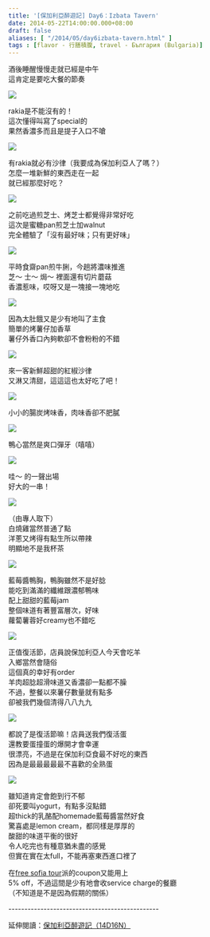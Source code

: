 ```yaml
---
title: '[保加利亞醉遊記] Day6：Izbata Tavern'
date: 2014-05-22T14:00:00.000+08:00
draft: false
aliases: [ "/2014/05/day6izbata-tavern.html" ]
tags : [flavor - 行膳積腹, travel - България (Bulgaria)]
---
```


酒後睡醒慢慢走就已經是中午  
這肯定是要吃大餐的節奏  

[![](https://3.bp.blogspot.com/-6LyIBEPwxQ4/XDrMm5jLbZI/AAAAAAAAFEo/ITEYf2u6PCUMgoZ289aJe7X0H7-cxYOHQCLcBGAs/s640/01.jpg)](https://3.bp.blogspot.com/-6LyIBEPwxQ4/XDrMm5jLbZI/AAAAAAAAFEo/ITEYf2u6PCUMgoZ289aJe7X0H7-cxYOHQCLcBGAs/s1600/01.jpg)

rakia是不能沒有的！  
這次懂得叫寫了special的  
果然香濃多而且是提子入口不嗆  

[![](https://2.bp.blogspot.com/-vBiXUVFCPRQ/XDrMs3WJbaI/AAAAAAAAFEs/omPFf3g08GQD4X0Dj5-Y7C3UqrwTZjhFwCLcBGAs/s640/02.jpg)](https://2.bp.blogspot.com/-vBiXUVFCPRQ/XDrMs3WJbaI/AAAAAAAAFEs/omPFf3g08GQD4X0Dj5-Y7C3UqrwTZjhFwCLcBGAs/s1600/02.jpg)

有rakia就必有沙律（我要成為保加利亞人了嗎？）  
怎麼一堆新鮮的東西走在一起  
就已經那麼好吃？  

[![](https://3.bp.blogspot.com/-cR-IdjHrArs/XDrMzcuRNLI/AAAAAAAAFEw/W1GiA9Fa7H4ORmTR5c7fab1-4pV4vgD_wCLcBGAs/s640/03.jpg)](https://3.bp.blogspot.com/-cR-IdjHrArs/XDrMzcuRNLI/AAAAAAAAFEw/W1GiA9Fa7H4ORmTR5c7fab1-4pV4vgD_wCLcBGAs/s1600/03.jpg)

之前吃過煎芝士、烤芝士都覺得非常好吃  
這次是蜜糖pan煎芝士加walnut  
完全體驗了「沒有最好味；只有更好味」  

[![](https://3.bp.blogspot.com/-HMsMQbCHZtY/XDrM384I0BI/AAAAAAAAFE0/pKrO20q-hUsy0cPhc3FtTugMNUy0d7y4gCLcBGAs/s640/04.jpg)](https://3.bp.blogspot.com/-HMsMQbCHZtY/XDrM384I0BI/AAAAAAAAFE0/pKrO20q-hUsy0cPhc3FtTugMNUy0d7y4gCLcBGAs/s1600/04.jpg)

平時食齋pan煎牛脷，今趟將濃味推進  
芝～ 士～ 焗～ 裡面還有切片蘑菇  
香濃惹味，哎呀又是一塊接一塊地吃  

[![](https://4.bp.blogspot.com/-ukozdGpRz5Q/XDrM8hZU4FI/AAAAAAAAFE4/OjSLxGUgq58Hw0b_FNXnqpClSvcQ5YHrQCLcBGAs/s640/05.jpg)](https://4.bp.blogspot.com/-ukozdGpRz5Q/XDrM8hZU4FI/AAAAAAAAFE4/OjSLxGUgq58Hw0b_FNXnqpClSvcQ5YHrQCLcBGAs/s1600/05.jpg)

因為太肚餓又是少有地叫了主食  
簡單的烤薯仔加香草  
薯仔外香口內夠軟卻不會粉粉的不錯  

[![](https://3.bp.blogspot.com/-blcPU2aBPV4/XDrNA7IWIYI/AAAAAAAAFE8/Ba_FL1b-OpI0_l0nToxADlgSpT9YxXTdgCLcBGAs/s640/06.jpg)](https://3.bp.blogspot.com/-blcPU2aBPV4/XDrNA7IWIYI/AAAAAAAAFE8/Ba_FL1b-OpI0_l0nToxADlgSpT9YxXTdgCLcBGAs/s1600/06.jpg)

來一客新鮮超甜的紅椒沙律  
又淋又清甜，這這這也太好吃了吧！  

[![](https://2.bp.blogspot.com/-_PEEzkNEL8k/XDrNFUvtLXI/AAAAAAAAFFA/6wmnqc03kyA2OxRsA3qgGrscwzmLQTAtwCLcBGAs/s640/07.jpg)](https://2.bp.blogspot.com/-_PEEzkNEL8k/XDrNFUvtLXI/AAAAAAAAFFA/6wmnqc03kyA2OxRsA3qgGrscwzmLQTAtwCLcBGAs/s1600/07.jpg)

小小的腸炭烤味香，肉味香卻不肥膩  

[![](https://4.bp.blogspot.com/-GWu_T5sfWOc/XDrNKS8AZ8I/AAAAAAAAFFI/Dx28rMD-CaAu96U6LDkEV3glWcIOWTC-wCLcBGAs/s640/08.jpg)](https://4.bp.blogspot.com/-GWu_T5sfWOc/XDrNKS8AZ8I/AAAAAAAAFFI/Dx28rMD-CaAu96U6LDkEV3glWcIOWTC-wCLcBGAs/s1600/08.jpg)

鴨心當然是爽口彈牙（嘻嘻）  

[![](https://1.bp.blogspot.com/-3XaQgxy9Pvw/XDrNPbAJ15I/AAAAAAAAFFM/UXOZpkbXyFseXawhWz_pSnZTcyhjoQmkgCLcBGAs/s640/09.jpg)](https://1.bp.blogspot.com/-3XaQgxy9Pvw/XDrNPbAJ15I/AAAAAAAAFFM/UXOZpkbXyFseXawhWz_pSnZTcyhjoQmkgCLcBGAs/s1600/09.jpg)

哇～ 的一聲出場  
好大的一串！  

[![](https://1.bp.blogspot.com/--IRheJ6SZzM/XDrNTwT8Z6I/AAAAAAAAFFU/lLyHHFAj58Mu7kT1PBEzvARpkJOBzjArwCLcBGAs/s640/10.jpg)](https://1.bp.blogspot.com/--IRheJ6SZzM/XDrNTwT8Z6I/AAAAAAAAFFU/lLyHHFAj58Mu7kT1PBEzvARpkJOBzjArwCLcBGAs/s1600/10.jpg)

（由專人取下）  
白燒雞當然普通了點  
洋蔥又烤得有點生所以帶辣  
明顯地不是我杯茶  

[![](https://3.bp.blogspot.com/-cpNfUoz3FmQ/XDrNZWqch_I/AAAAAAAAFFY/xRE3b_8Bp4QQ4bLrie70PfZ7VTr4SCDmACLcBGAs/s640/11.jpg)](https://3.bp.blogspot.com/-cpNfUoz3FmQ/XDrNZWqch_I/AAAAAAAAFFY/xRE3b_8Bp4QQ4bLrie70PfZ7VTr4SCDmACLcBGAs/s1600/11.jpg)

藍莓醬鴨胸，鴨胸雖然不是好腍  
能吃到滿滿的纖維跟濃郁鴨味  
配上甜甜的藍莓jam  
整個味道有著豐富層次，好味  
蘿蔔薯蓉好creamy也不錯吃  

[![](https://4.bp.blogspot.com/-Sban6LdvTbo/XDrNc-itT4I/AAAAAAAAFFg/6U4Lshqrw0Yz8DVzvDoP04jbAHkQPMFvgCLcBGAs/s640/12.jpg)](https://4.bp.blogspot.com/-Sban6LdvTbo/XDrNc-itT4I/AAAAAAAAFFg/6U4Lshqrw0Yz8DVzvDoP04jbAHkQPMFvgCLcBGAs/s1600/12.jpg)

正值復活節，店員說保加利亞人今天會吃羊  
入鄉當然會隨俗  
這個真的幸好有order  
羊肉超腍超滑味道又香濃卻一點都不臊  
不過，整餐以來薯仔數量就有點多  
卻被我們幾個清得八八九九  

[![](https://2.bp.blogspot.com/-n9FwIbNN7yw/XDrNqYiH5pI/AAAAAAAAFFw/zokRW9FyNl00kIdZP_rGbiQv6xVTG3nLgCLcBGAs/s640/13.jpg)](https://2.bp.blogspot.com/-n9FwIbNN7yw/XDrNqYiH5pI/AAAAAAAAFFw/zokRW9FyNl00kIdZP_rGbiQv6xVTG3nLgCLcBGAs/s1600/13.jpg)

都說了是復活節嘛！店員送我們復活蛋  
還教要蛋撞蛋的爆開才會幸運  
很漂亮，不過是在保加利亞食最不好吃的東西  
因為是最最最最最不喜歡的全熟蛋  

[![](https://1.bp.blogspot.com/-sOA2N55x7T0/XDrNvDh8-4I/AAAAAAAAFF0/6dFzONlgZgwiqWmy3A81DCc4_L_8m2_OQCLcBGAs/s640/14.jpg)](https://1.bp.blogspot.com/-sOA2N55x7T0/XDrNvDh8-4I/AAAAAAAAFF0/6dFzONlgZgwiqWmy3A81DCc4_L_8m2_OQCLcBGAs/s1600/14.jpg)

雖知道肯定會飽到行不郁  
卻死要叫yogurt，有點多沒點錯  
超thick的乳酪配homemade藍莓醬當然好食  
驚喜處是lemon cream，都同樣是厚厚的  
酸甜的味道平衡的很好  
令人吃完也有種意猶未盡的感覺  
但實在實在太full，不能再塞東西進口裡了  
  
在[free sofia tour](http://www.hidie.net/2014/05/free-sofia-tour.html)派的coupon又能用上  
5% off，不過這間是少有地會收service charge的餐廳  
（不知道是不是因為假期的關係）  
  
\-----------------------------------------------  
  
延伸閱讀：[保加利亞醉遊記（14D16N）](http://www.hidie.net/2014/06/14d16n.html)